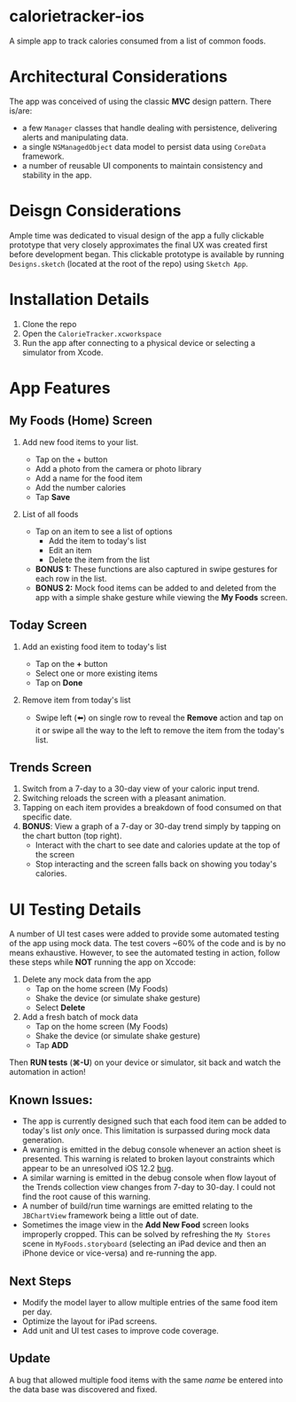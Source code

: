 # calorietracker-ios
A simple app to track calories consumed from a list of common foods.

# Architectural Considerations
The app was conceived of using the classic **MVC** design pattern.
There is/are: 
- a few `Manager` classes that handle dealing with persistence, delivering alerts and manipulating data.
- a single `NSManagedObject` data model to persist data using `CoreData` framework.
- a number of reusable UI components to maintain consistency and stability in the app.

# Deisgn Considerations
Ample time was dedicated to visual design of the app a fully clickable prototype that very closely approximates the final UX was created first before development began. This clickable prototype is available by running `Designs.sketch` (located at the root of the repo) using `Sketch App`.

# Installation Details
1. Clone the repo
2. Open the `CalorieTracker.xcworkspace`
3. Run the app after connecting to a physical device or selecting a simulator from Xcode.

# App Features
## My Foods (Home) Screen

1. Add new food items to your list.
   - Tap on the + button
   - Add a photo from the camera or photo library
   - Add a name for the food item
   - Add the number calories
   - Tap **Save**
  
2. List of all foods
   - Tap on an item to see a list of options
     - Add the item to today's list
     - Edit an item
     - Delete the item from the list
   - **BONUS 1:** These functions are also captured in swipe gestures for each row in the list.
   - **BONUS 2:** Mock food items can be added to and deleted from the app with a simple shake gesture while viewing the **My Foods** screen.

## Today Screen

1. Add an existing food item to today's list
   - Tap on the **+** button
   - Select one or more existing items
   - Tap on **Done**
   
2. Remove item from today's list
   - Swipe left (⬅️) on single row to reveal the **Remove** action and tap on it or swipe all the way to the left to remove the item from the today's list.
   
## Trends Screen

1. Switch from a 7-day to a 30-day view of your caloric input trend.
2. Switching reloads the screen with a pleasant animation.
3. Tapping on each item provides a breakdown of food consumed on that specific date.
4. **BONUS**: View a graph of a 7-day or 30-day trend simply by tapping on the chart button (top right).
   - Interact with the chart to see date and calories update at the top of the screen
   - Stop interacting and the screen falls back on showing you today's calories.

# UI Testing Details
A number of UI test cases were added to provide some automated testing of the app using mock data. The test covers ~60% of the code and is by no means exhaustive. However, to see the automated testing in action, follow these steps while **NOT** running the app on Xccode:
1. Delete any mock data from the app
   - Tap on the home screen (My Foods)
   - Shake the device (or simulate shake gesture)
   - Select **Delete**
2. Add a fresh batch of mock data
   - Tap on the home screen (My Foods)
   - Shake the device (or simulate shake gesture)
   - Tap **ADD**

Then **RUN tests** (**⌘-U**) on your device or simulator, sit back and watch the automation in action!

## Known Issues:
- The app is currently designed such that each food item can be added to today's list *only* once. This limitation is surpassed during mock data generation.
- A warning is emitted in the debug console whenever an action sheet is presented. This warning is related to broken layout constraints which appear to be an unresolved iOS 12.2 [bug](https://stackoverflow.com/questions/55372093/uialertcontrollers-actionsheet-gives-constraint-error-on-ios-12-2-12-3).
- A similar warning is emitted in the debug console when flow layout of the Trends collection view changes from 7-day to 30-day. I could not find the root cause of this warning.
- A number of build/run time warnings are emitted relating to the `JBChartView` framework being a little out of date.
- Sometimes the image view in the **Add New Food** screen looks improperly cropped. This can be solved by refreshing the `My Stores` scene in `MyFoods.storyboard` (selecting an iPad device and then an iPhone device or vice-versa) and re-running the app.

## Next Steps
- Modify the model layer to allow multiple entries of the same food item per day.
- Optimize the layout for iPad screens.
- Add unit and UI test cases to improve code coverage.

## Update
A bug that allowed multiple food items with the same _name_ be entered into the data base was discovered and fixed.

